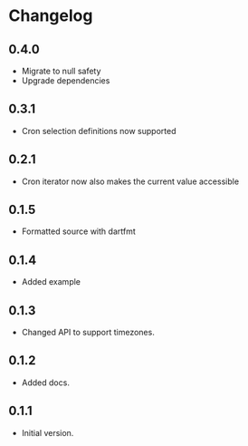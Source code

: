 # Changelog

## 0.4.0

- Migrate to null safety
- Upgrade dependencies

## 0.3.1

- Cron selection definitions now supported


## 0.2.1

- Cron iterator now also makes the current value accessible


## 0.1.5

- Formatted source with dartfmt


## 0.1.4

- Added example


## 0.1.3

- Changed API to support timezones.


## 0.1.2

- Added docs.


## 0.1.1

- Initial version.
